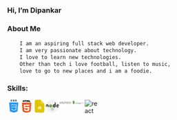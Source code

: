 ### Hi, I’m Dipankar

### About Me
        I am an aspiring full stack web developer.
        I am very passionate about technology.
        I love to learn new technologies.
        Other than tech i love football, listen to music, 
        love to go to new places and i am a foodie. 

### Skills:
<img align="left" alt="css" width="30px" src="/images/css.png" /> <img align="left" alt="html" width="30px" src="/images/html.png" /> <img align="left" alt="javascript" width="30px" src="/images/js.png" /> <img align="left" alt="nodejs" width="30px" src="/images/nodejs.png" /> <img align="left" alt="expressjs" width="30px" src="/images/express.png" /> <img align="left" alt="mongodb" width="30px" src="/images/mongodb.png" /> <img align="left" alt="react" width="30px" src="/images/react.png" />


           

<!---
Dipankar-gitworld/Dipankar-gitworld is a ✨ special ✨ repository because its `README.md` (this file) appears on your GitHub profile.
You can click the Preview link to take a look at your changes.
--->
